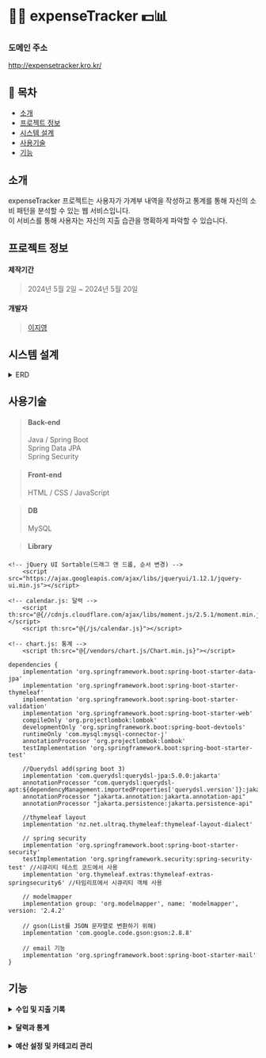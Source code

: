 # 📒🧾 expenseTracker 💵📊

### 도메인 주소
http://expensetracker.kro.kr/

## 📑 목차 
- [소개](#소개)
- [프로젝트 정보](#프로젝트-정보)
- [시스템 설계](#시스템-설계)
- [사용기술](#사용기술)
- [기능](#기능)

## 소개
expenseTracker 프로젝트는 사용자가 가계부 내역을 작성하고 통계를 통해 자신의 소비 패턴을 분석할 수 있는 웹 서비스입니다.
<br>
이 서비스를 통해 사용자는 자신의 지출 습관을 명확하게 파악할 수 있습니다.

## 프로젝트 정보
#### 제작기간
> 2024년 5월 2일 ~ 2024년 5월 20일

#### 개발자
> [이지영](https://github.com/jylee102)

## 시스템 설계

<details>
  <summary>ERD</summary>
	
  ![erd](https://github.com/user-attachments/assets/20b99dab-fb2b-4822-8c8c-4d9db8a9329f)

  - 자세한 정보는 [ERD](https://www.erdcloud.com/d/dJ3cw2xkX7gTxAeCH) 링크를 참조하세요.
    
</details>

## 사용기술
> #### Back-end 
> Java / Spring Boot <br> Spring Data JPA <br> Spring Security
 
> #### Front-end
> HTML / CSS / JavaScript

> #### DB
> MySQL

> #### Library
```
<!-- jQuery UI Sortable(드래그 앤 드롭, 순서 변경) -->
    <script src="https://ajax.googleapis.com/ajax/libs/jqueryui/1.12.1/jquery-ui.min.js"></script>
```
```
<!-- calendar.js: 달력 -->
    <script th:src="@{//cdnjs.cloudflare.com/ajax/libs/moment.js/2.5.1/moment.min.js}"></script>
    <script th:src="@{/js/calendar.js}"></script>
```
```
<!-- chart.js: 통계 -->
    <script th:src="@{/vendors/chart.js/Chart.min.js}"></script>
```
```
dependencies {
    implementation 'org.springframework.boot:spring-boot-starter-data-jpa'
    implementation 'org.springframework.boot:spring-boot-starter-thymeleaf'
    implementation 'org.springframework.boot:spring-boot-starter-validation'
    implementation 'org.springframework.boot:spring-boot-starter-web'
    compileOnly 'org.projectlombok:lombok'
    developmentOnly 'org.springframework.boot:spring-boot-devtools'
    runtimeOnly 'com.mysql:mysql-connector-j'
    annotationProcessor 'org.projectlombok:lombok'
    testImplementation 'org.springframework.boot:spring-boot-starter-test'

    //Querydsl add(spring boot 3)
    implementation 'com.querydsl:querydsl-jpa:5.0.0:jakarta'
    annotationProcessor "com.querydsl:querydsl-apt:${dependencyManagement.importedProperties['querydsl.version']}:jakarta"
    annotationProcessor "jakarta.annotation:jakarta.annotation-api"
    annotationProcessor "jakarta.persistence:jakarta.persistence-api"

    //thymeleaf layout
    implementation 'nz.net.ultraq.thymeleaf:thymeleaf-layout-dialect'

    // spring security
    implementation 'org.springframework.boot:spring-boot-starter-security'
    testImplementation 'org.springframework.security:spring-security-test' //시큐리티 테스트 코드에서 사용
    implementation 'org.thymeleaf.extras:thymeleaf-extras-springsecurity6' //타임리프에서 시큐리티 객체 사용

    // modelmapper
    implementation group: 'org.modelmapper', name: 'modelmapper', version: '2.4.2'

    // gson(List를 JSON 문자열로 변환하기 위해)
    implementation 'com.google.code.gson:gson:2.8.8'

    // email 기능
    implementation 'org.springframework.boot:spring-boot-starter-mail'
}
```

## 기능

<details>
  <summary>
    <b>수입 및 지출 기록</b>
  </summary>
  
  <br>
  <ul>
    <li>
      메인 화면<br>
      <img src="https://github.com/user-attachments/assets/3126a1de-edd6-46d6-8381-5b145a850212" alt="메인화면" style="width: 500px;">
    </li>
    <li>
      등록 화면<br>
      <img src="https://github.com/user-attachments/assets/587f1aee-b5b6-48eb-90e1-60c1cd1610fc" alt="거래 추가" style="width: 500px;">
    </li>
  </ul>

</details>

<br>

<details>
  <summary>
    <b>달력과 통계</b>
  </summary>
  
  <br>
  <ul>
    <li>
      달력<br>
      <img src="https://github.com/user-attachments/assets/a4b4d582-43b9-4bf2-8df4-9f808a96790d" alt="달력" style="width: 500px;">
    </li>
    <li>
      통계<br>
      <img src="https://github.com/user-attachments/assets/5fdafde4-fa16-4dca-973d-ba6015b2ac5e" alt="통계" style="width: 500px;">
    </li>
  </ul>

</details>

<br>

<details>
  <summary>
    <b>예산 설정 및 카테고리 관리</b>
  </summary>
  
  <br>
  <ul>
    <li>
      예산 설정<br>
      <img src="https://github.com/user-attachments/assets/81421156-cf57-44cf-9d70-33118658862c" alt="자산설정" style="width: 500px;">
    </li>
    <li>
      카테고리 관리<br>
      <img src="https://github.com/user-attachments/assets/c1ce0dbf-f102-4465-bd60-6dd5d3ce4608" alt="카테고리 설정" style="width: 500px;">
    </li>
  </ul>

</details>
